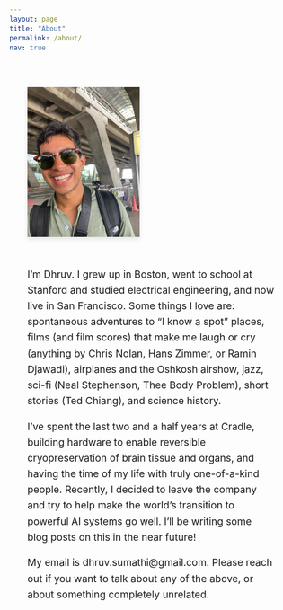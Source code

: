 ```yaml
---
layout: page
title: "About"
permalink: /about/
nav: true
---
```


<style>
  .about-container {
    display: flex;
    flex-direction: column; /* stacks items vertically */
    align-items: center;
    gap: 2rem;
    padding: 2rem;
    max-width: 800px;
    margin: 0 auto;
  }
  .profile-picture {
    align-self: flex-start; /* aligns the profile picture container to the left */
  }
  .profile-picture img {
    max-width: 200px;
    width: 100%;
    box-shadow: 0 4px 8px rgba(0,0,0,0.1);
  }
  .about-text {
    font-size: 1.1rem;
    line-height: 1.6;
    text-align: left;
  }
</style>

<div class="about-container">
  <div class="profile-picture">
    <img src="/assets/images/dhruv_pfp.jpg" alt="Dhruv Sumathi">
  </div>
  <div class="about-text">
    <p>
      I’m Dhruv. I grew up in Boston, went to school at Stanford and studied electrical engineering, and now live in San Francisco. Some things I love are: spontaneous adventures to “I know a spot” places, films (and film scores) that make me laugh or cry (anything by Chris Nolan, Hans Zimmer, or Ramin Djawadi), airplanes and the Oshkosh airshow, jazz, sci-fi (Neal Stephenson, Thee Body Problem), short stories (Ted Chiang), and science history.
    </p>
    <p>
      I’ve spent the last two and a half years at Cradle, building hardware to enable reversible cryopreservation of brain tissue and organs, and having the time of my life with truly one-of-a-kind people. Recently, I decided to leave the company and try to help make the world’s transition to powerful AI systems go well. I’ll be writing some blog posts on this in the near future!
    </p>
    <p>
      My email is dhruv.sumathi@gmail.com. Please reach out if you want to talk about any of the above, or about something completely unrelated.
    </p>
  </div>
</div>
